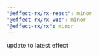 ```yaml
---
"@effect-rx/rx-react": minor
"@effect-rx/rx-vue": minor
"@effect-rx/rx": minor
---
```


update to latest effect
